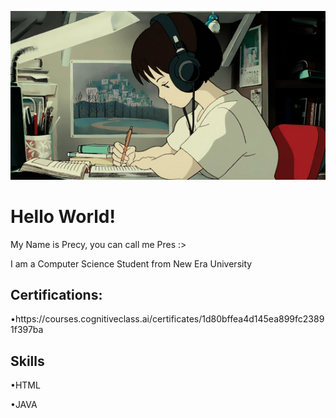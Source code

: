 ![logo](https://github.com/pwecii/pwecii/blob/main/1_vBi4Ycgdn5t3lu2SvQXuog.gif)
<h1>Hello World!</h1>
<p>My Name is Precy, you can call me Pres :></p>
<p>I am a Computer Science Student from New Era University</p>

<h2>Certifications:</h2>
<p>•https://courses.cognitiveclass.ai/certificates/1d80bffea4d145ea899fc23891f397ba</p>

<h2>Skills</h2>
<p>•HTML</p>
<p>•JAVA</p>

